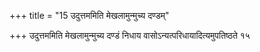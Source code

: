 +++
title = "15 उदुत्तममिति मेखलामुन्मुच्य दण्डम्"

+++
उदुत्तममिति मेखलामुन्मुच्य दण्डं निधाय वासोऽन्यत्परिधायादित्यमुपतिष्ठते १५